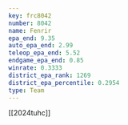 ```yaml
---
key: frc8042
number: 8042
name: Fenrir
epa_end: 9.35
auto_epa_end: 2.99
teleop_epa_end: 5.52
endgame_epa_end: 0.85
winrate: 0.3333
district_epa_rank: 1269
district_epa_percentile: 0.2954
type: Team
---
```

[[2024tuhc]]
